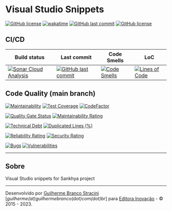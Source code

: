 # Visual Studio Snippets

[![GitHub license](https://img.shields.io/github/license/InovacaoMediaBrasil/VisualStudioSnippets)](https://github.com/InovacaoMediaBrasil/VisualStudioSnippets)
[![wakatime](https://wakatime.com/badge/github/InovacaoMediaBrasil/VisualStudioSnippets.svg)](https://wakatime.com/badge/github/InovacaoMediaBrasil/VisualStudioSnippets)
[![GitHub last commit](https://img.shields.io/github/last-commit/InovacaoMediaBrasil/VisualStudioSnippets)](https://wakatime.com/badge/github/InovacaoMediaBrasil/VisualStudioSnippets)
[![GitHub license](https://img.shields.io/github/license/InovacaoMediaBrasil/VisualStudioSnippets)](https://wakatime.com/badge/github/InovacaoMediaBrasil/VisualStudioSnippets)

## CI/CD

| Build status | Last commit | Code Smells | LoC | 
|--------------|-------------|-------------|-----|
| [![Sonar Cloud Analysis](https://github.com/InovacaoMediaBrasil/VisualStudioSnippets/actions/workflows/sonarcloud.yml/badge.svg)](https://github.com/InovacaoMediaBrasil/VisualStudioSnippets/actions/workflows/sonarcloud.yml) | [![GitHub last commit](https://img.shields.io/github/last-commit/InovacaoMediaBrasil/VisualStudioSnippets/main)](https://github.com/InovacaoMediaBrasil/VisualStudioSnippets) | [![Code Smells](https://sonarcloud.io/api/project_badges/measure?project=InovacaoMediaBrasil_VisualStudioSnippets&metric=code_smells&branch=main)](https://sonarcloud.io/dashboard?id=InovacaoMediaBrasil_VisualStudioSnippets) | [![Lines of Code](https://sonarcloud.io/api/project_badges/measure?project=InovacaoMediaBrasil_VisualStudioSnippets&metric=ncloc&branch=main)](https://sonarcloud.io/dashboard?id=InovacaoMediaBrasil_VisualStudioSnippets) | 


## Code Quality (main branch)

[![Maintainability](https://api.codeclimate.com/v1/badges/c1e79864ade0244efd76/maintainability)](https://codeclimate.com/github/InovacaoMediaBrasil/VisualStudioSnippets/maintainability)
[![Test Coverage](https://api.codeclimate.com/v1/badges/c1e79864ade0244efd76/test_coverage)](https://codeclimate.com/github/InovacaoMediaBrasil/VisualStudioSnippets/test_coverage)
[![CodeFactor](https://www.codefactor.io/repository/github/inovacaomediabrasil/VisualStudioSnippets/badge)](https://www.codefactor.io/repository/github/inovacaomediabrasil/VisualStudioSnippets)

[![Quality Gate Status](https://sonarcloud.io/api/project_badges/measure?project=InovacaoMediaBrasil_VisualStudioSnippets&metric=alert_status)](https://sonarcloud.io/dashboard?id=InovacaoMediaBrasil_VisualStudioSnippets)
[![Maintainability Rating](https://sonarcloud.io/api/project_badges/measure?project=InovacaoMediaBrasil_VisualStudioSnippets&metric=sqale_rating)](https://sonarcloud.io/dashboard?id=InovacaoMediaBrasil_VisualStudioSnippets)

[![Technical Debt](https://sonarcloud.io/api/project_badges/measure?project=InovacaoMediaBrasil_VisualStudioSnippets&metric=sqale_index)](https://sonarcloud.io/dashboard?id=InovacaoMediaBrasil_VisualStudioSnippets)
[![Duplicated Lines (%)](https://sonarcloud.io/api/project_badges/measure?project=InovacaoMediaBrasil_VisualStudioSnippets&metric=duplicated_lines_density)](https://sonarcloud.io/dashboard?id=InovacaoMediaBrasil_VisualStudioSnippets)

[![Reliability Rating](https://sonarcloud.io/api/project_badges/measure?project=InovacaoMediaBrasil_VisualStudioSnippets&metric=reliability_rating)](https://sonarcloud.io/dashboard?id=InovacaoMediaBrasil_VisualStudioSnippets)
[![Security Rating](https://sonarcloud.io/api/project_badges/measure?project=InovacaoMediaBrasil_VisualStudioSnippets&metric=security_rating)](https://sonarcloud.io/dashboard?id=InovacaoMediaBrasil_VisualStudioSnippets)

[![Bugs](https://sonarcloud.io/api/project_badges/measure?project=InovacaoMediaBrasil_VisualStudioSnippets&metric=bugs)](https://sonarcloud.io/dashboard?id=InovacaoMediaBrasil_VisualStudioSnippets)
[![Vulnerabilities](https://sonarcloud.io/api/project_badges/measure?project=InovacaoMediaBrasil_VisualStudioSnippets&metric=vulnerabilities)](https://sonarcloud.io/dashboard?id=InovacaoMediaBrasil_VisualStudioSnippets)


---

## Sobre

Visual Studio snippets for Sankhya project

---

Desenvolvido por [Guilherme Branco Stracini](https://www.guilhermebranco.com.br) [*guilherme(at)guilhermebranco(dot)com(dot)br*] para [Editora Inovação](https://www.editorainovacao.com.br) - © 2015 - 2023. 
